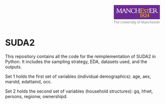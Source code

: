 <div align="right">
  <img src="logo.png" alt="Logo" width="150">
</div>

# SUDA2
This repository contains all the code for the reimplementation of SUDA2 in Python. It includes the sampling strategy, EDA, datasets used, and the outputs. 

Set 1 holds the first set of variables (individual demographics): age, aex, marstd, edattaind, occ.

Set 2 holds the second set of variables (household structures): gq, hhwt, persons, regionw, ownershipd.
